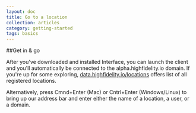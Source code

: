 ```yaml
---
layout: doc
title: Go to a location
collection: articles
category: getting-started
tags: basics
---
```


##Get in & go

After you've downloaded and installed Interface, you can launch the client and you'll automatically be connected to the alpha.highfidelity.io domain. If you're up for some exploring, [data.highfidelity.io/locations](http://data.highfidelity.io/locations) offers list of all registered locations.

Alternatively, press Cmnd+Enter (Mac) or Cntrl+Enter (Windows/Linux) to bring up our address bar and enter either the name of a location, a user, or a domain.
